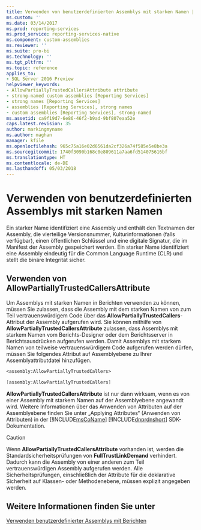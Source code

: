 ```yaml
---
title: Verwenden von benutzerdefinierten Assemblys mit starken Namen | Microsoft-Dokumentation
ms.custom: ''
ms.date: 03/14/2017
ms.prod: reporting-services
ms.prod_service: reporting-services-native
ms.component: custom-assemblies
ms.reviewer: ''
ms.suite: pro-bi
ms.technology: ''
ms.tgt_pltfrm: ''
ms.topic: reference
applies_to:
- SQL Server 2016 Preview
helpviewer_keywords:
- AllowPartiallyTrustedCallersAttribute attribute
- strong-named custom assemblies [Reporting Services]
- strong names [Reporting Services]
- assemblies [Reporting Services], strong names
- custom assemblies [Reporting Services], strong-named
ms.assetid: ca9f19d7-6e86-46f2-b9ad-9bf807eaa52e
caps.latest.revision: 35
author: markingmyname
ms.author: maghan
manager: kfile
ms.openlocfilehash: 965c75a16e02d6561da2cf326a74f585e5e8be3a
ms.sourcegitcommit: 1740f3090b168c0e809611a7aa6fd514075616bf
ms.translationtype: HT
ms.contentlocale: de-DE
ms.lasthandoff: 05/03/2018
---
```

# <a name="using-strong-named-custom-assemblies"></a>Verwenden von benutzerdefinierten Assemblys mit starken Namen
  Ein starker Name identifiziert eine Assembly und enthält den Textnamen der Assembly, die vierteilige Versionsnummer, Kulturinformationen (falls verfügbar), einen öffentlichen Schlüssel und eine digitale Signatur, die im Manifest der Assembly gespeichert werden. Ein starker Name identifiziert eine Assembly eindeutig für die Common Language Runtime (CLR) und stellt die binäre Integrität sicher.  
  
## <a name="using-allowpartiallytrustedcallersattribute"></a>Verwenden von AllowPartiallyTrustedCallersAttribute  
 Um Assemblys mit starken Namen in Berichten verwenden zu können, müssen Sie zulassen, dass die Assembly mit dem starken Namen von zum Teil vertrauenswürdigem Code über das **AllowPartiallyTrustedCallers**-Attribut der Assembly aufgerufen wird. Sie können mithilfe von **AllowPartiallyTrustedCallersAttribute** zulassen, dass Assemblys mit starkem Namen vom Berichts-Designer oder dem Berichtsserver in Berichtsausdrücken aufgerufen werden. Damit Assemblys mit starkem Namen von teilweise vertrauenswürdigem Code aufgerufen werden dürfen, müssen Sie folgendes Attribut auf Assemblyebene zu Ihrer Assemblyattributdatei hinzufügen.  
  
```vb  
<assembly:AllowPartiallyTrustedCallers>  
```  
  
```csharp  
[assembly:AllowPartiallyTrustedCallers]  
```  
  
 **AllowPartiallyTrustedCallersAttribute** ist nur dann wirksam, wenn es von einer Assembly mit starkem Namen auf der Assemblyebene angewandt wird. Weitere Informationen über das Anwenden von Attributen auf der Assemblyebene finden Sie unter „Applying Attributes“ (Anwenden von Attributen) in der [!INCLUDE[msCoName](../../includes/msconame-md.md)] [!INCLUDE[dnprdnshort](../../includes/dnprdnshort-md.md)] SDK-Dokumentation.  
  
> [!CAUTION]  
>  Wenn **AllowPartiallyTrustedCallersAttribute** vorhanden ist, werden die Standardsicherheitsprüfungen von **FullTrustLinkDemand** verhindert. Dadurch kann die Assembly von einer anderen zum Teil vertrauenswürdigen Assembly aufgerufen werden. Alle Sicherheitsprüfungen, einschließlich der Attribute für die deklarative Sicherheit auf Klassen- oder Methodenebene, müssen explizit angegeben werden.  
  
## <a name="see-also"></a>Weitere Informationen finden Sie unter  
 [Verwenden benutzerdefinierter Assemblys mit Berichten](../../reporting-services/custom-assemblies/using-custom-assemblies-with-reports.md)  
  
  
